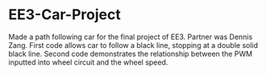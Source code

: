 # EE3-Car-Project
Made a path following car for the final project of EE3. Partner was Dennis Zang. First code allows car to follow a black line, stopping at a double solid black line.
Second code demonstrates the relationship between the PWM inputted into wheel circuit and the wheel speed. 

